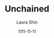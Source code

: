 ---
layout: media
title: Unchained
date: 1111-11-11
categories: ['Podcasts']
author: ['Laura Shin']
excerpt: .
external_url: https://www.forbes.com/podcasts/unchained/#768fcf515b4f
---